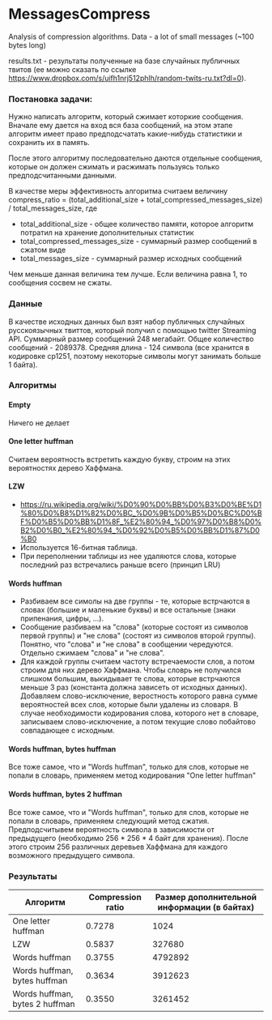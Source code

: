 # MessagesCompress
Analysis of compression algorithms. Data - a lot of small messages (~100 bytes long)

results.txt - результаты полученные на базе случайных публичных твитов (ее можно сказать по ссылке https://www.dropbox.com/s/uifh1nrj512phlh/random-twits-ru.txt?dl=0).

### Постановка задачи:
Нужно написать алгоритм, который сжимает которкие сообщения. Вначале ему дается на вход вся база сообщений, на этом этапе алгоритм имеет право предподсчатать какие-нибудь статистики и сохранить их в память.

После этого алгоритму последовательно даются отдельные сообщения, которые он должен сжимать и расжимать пользуясь только предподсчитанными данными. 

В качестве меры эффективность алгоритма считаем величину compress_ratio = (total_additional_size + total_compressed_messages_size) / total_messages_size, где 
* total_additional_size - общее количество памяти, которое алгоритм потратил на хранение дополнительных статистик
* total_compressed_messages_size - суммарный размер сообщений в сжатом виде
* total_messages_size - суммарный размер исходных сообщений

Чем меньше данная величина тем лучше. Если величина равна 1, то сообщения сосвем не сжаты.

### Данные
В качестве исходных данных был взят набор публичных случайных русскоязычных твиттов, который получил с помощью twitter Streaming API. Суммарный размер сообщений 248 мегабайт. Общее количество сообщений - 2089378. Средняя длина - 124 символа (все хранится в кодировке cp1251, поэтому некоторые символы могут занимать больше 1 байта). 

### Алгоритмы

#### Empty
Ничего не делает

#### One letter huffman
Считаем вероятность встретить каждую букву, строим на этих вероятностях дерево Хаффмана.

#### LZW
* https://ru.wikipedia.org/wiki/%D0%90%D0%BB%D0%B3%D0%BE%D1%80%D0%B8%D1%82%D0%BC_%D0%9B%D0%B5%D0%BC%D0%BF%D0%B5%D0%BB%D1%8F_%E2%80%94_%D0%97%D0%B8%D0%B2%D0%B0_%E2%80%94_%D0%92%D0%B5%D0%BB%D1%87%D0%B0
* Используется 16-битная таблица.
* При переполнении таблицы из нее удаляются слова, которые последний раз встречались раньше всего (принцип LRU)

#### Words huffman
* Разбиваем все симолы на две группы - те, которые встрчаются в словах (большие и маленькие буквы) и все остальные (знаки припенания, цифры, ...).
* Сообщение разбиваем на "слова" (которые состоят из символов первой группы) и "не слова" (состоят из символов второй группы). Понятно, что "слова" и "не слова" в сообщении чередуются. Отдельно сжимаем "слова" и "не слова". 
* Для каждой группы считаем частоту встречаемости слов, а потом строим для них дерево Хаффмана. Чтобы словрь не получился слишком большим, выкидывает те слова, которые встрчаются меньше 3 раз (константа должна зависеть от исходных данных). Добавляем слово-исключение, веростность которого равна сумме вероятностей всех слов, которые были удалены из словаря. В случае необходимости кодирования слова, которого нет в словаре, записываем слово-исключение, а потом текущие слово побайтово совпадающее с исходным.

#### Words huffman, bytes huffman
Все тоже самое, что и "Words huffman", только для слов, которые не попали в словарь, применяем метод кодирования "One letter huffman"

#### Words huffman, bytes 2 huffman
Все тоже самое, что и "Words huffman", только для слов, которые не попали в словарь, применяем следующий метод сжатия. Предподсчитывем вероятность символа в зависимости от предыдущего (необходимо 256 * 256 * 4 байт для хранения). После этого строим 256 различных деревьев Хаффмана для каждого возможного предыдущего символа. 

### Результаты

|Алгоритм|Compression ratio|Размер дополнительной информации (в байтах)|
|-|-|-|
|One letter huffman | 0.7278|1024|
|LZW | 0.5837|327680|
|Words huffman | 0.3755|4792892|
|Words huffman, bytes huffman | 0.3634|3912623|
|Words huffman, bytes 2 huffman | 0.3550|3261452|
